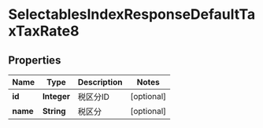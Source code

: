 

# SelectablesIndexResponseDefaultTaxTaxRate8


## Properties

Name | Type | Description | Notes
------------ | ------------- | ------------- | -------------
**id** | **Integer** | 税区分ID |  [optional]
**name** | **String** | 税区分 |  [optional]



